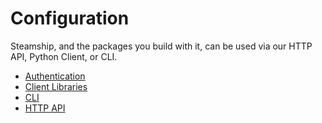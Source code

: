 <a id="configuration"></a>

# Configuration

Steamship, and the packages you build with it, can be used via our HTTP API, Python Client, or CLI.

* [Authentication](authentication.md)
* [Client Libraries](clients.md)
* [CLI](cli.md)
* [HTTP API](http.md)
